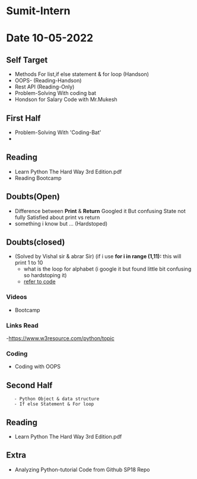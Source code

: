 # Sumit-Intern
# Date 10-05-2022

## Self Target
 - Methods For list,if else statement & for loop (Handson)
 - OOPS- (Reading-Handson)
 - Rest API (Reading-Only)
 - Problem-Solving With coding bat
 - Hondson for Salary Code with Mr.Mukesh


## First Half
 - Problem-Solving With 'Coding-Bat'
 - 
  
## Reading
 - Learn Python The Hard Way 3rd Edition.pdf
 - Reading Bootcamp

## Doubts(Open)
 - Difference between __Print__ & __Return__ Googled it But confusing State not fully Satisfied about print vs return
 - something i know but  ... (Hardstoped)


## Doubts(closed)
 - (Solved by Vishal sir & abrar Sir) (if i use  __for i in range (1,11):__ this will print 1 to 10 
     - what is the loop for alphabet (i google it but found little bit confusing so hardstoping it)
     - [refer to code](https://github.com/sp18-interns/Sumit-Intern/blob/main/09-May-2022/Nested_list_example.py)
### Videos
- Bootcamp


### Links Read
 -https://www.w3resource.com/python/topic

### Coding
 - Coding with OOPS

## Second Half

       - Python Object & data structure
       - If else Statement & For loop
## Reading
 - Learn Python The Hard Way 3rd Edition.pdf

## Extra
 - Analyzing Python-tutorial Code from Github SP18 Repo 
